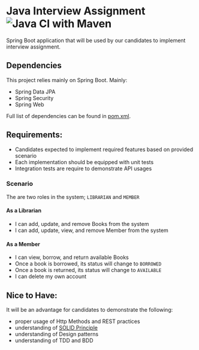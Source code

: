 # Java Interview Assignment ![Java CI with Maven](https://github.com/pos-my/boot-rest-api-interview/workflows/Java%20CI%20with%20Maven/badge.svg)
Spring Boot application that will be used by our candidates to implement interview assignment.

## Dependencies
This project relies mainly on Spring Boot. Mainly:
  - Spring Data JPA
  - Spring Security
  - Spring Web
  
Full list of dependencies can be found in [pom.xml][1].

## Requirements:
  - Candidates expected to implement required features based on provided scenario
  - Each implementation should be equipped with unit tests
  - Integration tests are require to demonstrate API usages

### Scenario
The are two roles in the system; `LIBRARIAN` and `MEMBER`

#### As a Librarian
  - I can add, update, and remove Books from the system
  - I can add, update, view, and remove Member from the system
  
#### As a Member
  - I can view, borrow, and return available Books
  - Once a book is borrowed, its status will change to `BORROWED`
  - Once a book is returned, its status will change to `AVAILABLE`
  - I can delete my own account

## Nice to Have:
It will be an advantage for candidates to demonstrate the following:

  - proper usage of Http Methods and REST practices
  - understanding of [SOLID Principle][2]
  - understanding of Design patterns
  - understanding of TDD and BDD
    
[1]: pom.xml
[2]: https://en.wikipedia.org/wiki/SOLID
